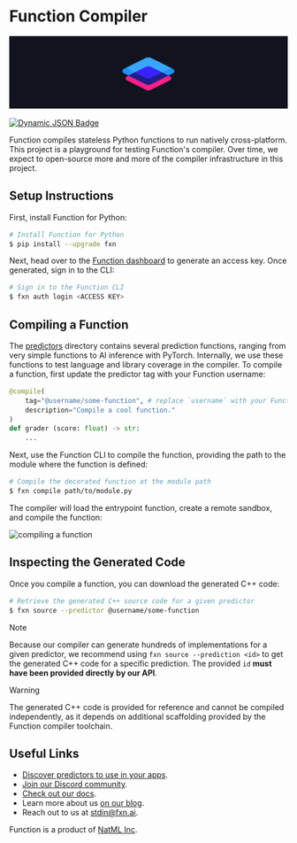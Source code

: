 # Function Compiler
![function logo](https://raw.githubusercontent.com/fxnai/.github/main/logo_wide.png)

[![Dynamic JSON Badge](https://img.shields.io/badge/dynamic/json?url=https%3A%2F%2Fdiscord.com%2Fapi%2Finvites%2Fy5vwgXkz2f%3Fwith_counts%3Dtrue&query=%24.approximate_member_count&logo=discord&logoColor=white&label=Function%20community)](https://discord.gg/fxn)

Function compiles stateless Python functions to run natively cross-platform.
This project is a playground for testing Function's compiler. Over time, we expect to open-source more 
and more of the compiler infrastructure in this project.

## Setup Instructions
First, install Function for Python:
```sh
# Install Function for Python
$ pip install --upgrade fxn
```

Next, head over to the [Function dashboard](https://fxn.ai/settings/developer) to generate an access key. 
Once generated, sign in to the CLI:
```sh
# Sign in to the Function CLI
$ fxn auth login <ACCESS KEY>
```

## Compiling a Function
The [predictors](/predictors) directory contains several prediction functions, ranging from very simple functions to 
AI inference with PyTorch. Internally, we use these functions to test language and library coverage in the compiler.
To compile a function, first update the predictor tag with your Function username:
```py
@compile(
    tag="@username/some-function", # replace `username` with your Function username
    description="Compile a cool function."
)
def grader (score: float) -> str:
    ...
```

Next, use the Function CLI to compile the function, providing the path to the module where the function is defined:
```sh
# Compile the decorated function at the module path
$ fxn compile path/to/module.py
```

The compiler will load the entrypoint function, create a remote sandbox, and compile the function:

![compiling a function](media/fma.gif)

## Inspecting the Generated Code
Once you compile a function, you can download the generated C++ code:
```sh
# Retrieve the generated C++ source code for a given predictor
$ fxn source --predictor @username/some-function
```

> [!NOTE]
> Because our compiler can generate hundreds of implementations for a given predictor, we recommend 
> using `fxn source --prediction <id>` to get the generated C++ code for a specific prediction. The 
> provided `id` **must have been provided directly by our API**.

> [!WARNING]
> The generated C++ code is provided for reference and cannot be compiled independently, as it depends on 
> additional scaffolding provided by the Function compiler toolchain.

## Useful Links
- [Discover predictors to use in your apps](https://fxn.ai/explore).
- [Join our Discord community](https://discord.gg/fxn).
- [Check out our docs](https://docs.fxn.ai).
- Learn more about us [on our blog](https://blog.fxn.ai).
- Reach out to us at [stdin@fxn.ai](mailto:stdin@fxn.ai).

Function is a product of [NatML Inc](https://github.com/natmlx).